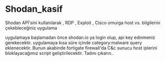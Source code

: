 # Shodan_kasif
Shodan APİ'sini kullanılarak , RDP , Exploit , Cisco omurga host vs. bilgilerini çekebleceğiniz uygulama

uygulamaya başlamadan önce shodan.io ya login olup, api key edinmeniz gerekecektir. uygulamaya kısa süre içinde category:malware query eklenecektir. Bunun akabinde fortigate firewall'da C&c sunucu host iplerini bloklayacağımız script geliştirilecektir. Tadını çıkarın..
